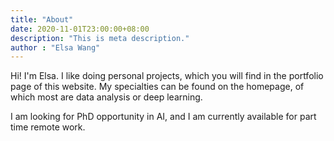 ```yaml
---
title: "About"
date: 2020-11-01T23:00:00+08:00
description: "This is meta description."
author : "Elsa Wang"
---
```


Hi! I'm Elsa. 
I like doing personal projects, which you will find in the portfolio page of this website. 
My specialties can be found on the homepage, of which most are data analysis or deep learning.

I am looking for PhD opportunity in AI, and I am currently available for part time remote work.


